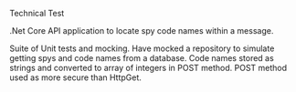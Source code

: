 Technical Test

.Net Core API application to locate spy code names within a message.

Suite of Unit tests and mocking. Have mocked a repository to simulate getting spys and code names from a database. 
Code names stored as strings and converted to array of integers in POST method. POST method used as more secure than HttpGet.

